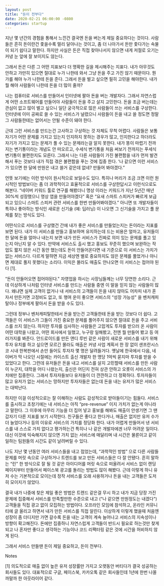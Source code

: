 ```yaml
---
layout: post
title: "돈이 전부다"
date: 2020-02-21 06:00:00 -0800
categories: startup
---
```


지난 몇 년간의 경험을 통해서 느낀건 결국엔 돈을 버는게 제일 중요하다는 것이다. 사람들은 흔히 돈이란건 좇을수록 멀리 달아나는 것이고, 좀 더 나아가서 돈만 좇다가는 속물이 되기 쉽다고 말한다. 하지만 사실은 돈은 직접 찾아나서지 않으면 내게 저절로 오기는 커녕 눈 앞에 잘 보이지도 않는다.

그래서 돈은 다른 그 어떤 지표보다 더 명확한 길을 제시해주는 지표다. 내가 아무것도 안하고 가만히 있으면 절대로 누가 나한테 와서 그냥 돈을 주고 가진 않기 때문이다. 뭔가를 해야 누가 나한테 돈을 준다. 그래서 돈을 벌고 싶으면 필히 고민을 해야한다. 내가 뭘 해야 사람들이 나한테 돈을 더 많이 줄까?

나는 컴퓨터로 서비스를 만들어서 인터넷에 팔아 돈을 버는 개발자다. 그래서 자연스럽게 어떤 소프트웨어를 만들어야 사람들이 돈을 주고 살지 고민한다. 돈을 조금 버는데는 관심이 없고 많이 벌고 싶으니 일단 궁극적으로 많은 사람들이 쓰는 서비스를 구상한다. 인터넷에 이미 공짜로 쓸 수 있는 서비스가 널렸으니 사람들이 돈을 내고 쓸 정도면 정말 그 사람들한테는 없어서는 안될 수준이 돼야 한다.

근데 그런 서비스를 만드는건 고사하고 구상하는 것 자체도 무척 어렵다. 사람들은 보통 자기가 어떤 문제를 가지고 있는지 인지하지 못하는 경우가 많고, 인지한다고 하더라도 자기가 가지고 있는 문제가 풀 수 있는 문제라는걸 알지 못한다. 내가 똥이 마렵기 전까지는 변기통이라는 개념도 안 떠오르고, 수세식 변기통을 처음 써보기 전까지는 푸세식 변기통이 불편한지도 모른다. 그래서 나는 다른 사람들이 가진 불편함을 내가 먼저 발견해서 푸는 것보다 내가 직접 겪은 불편함을 푸는 것에 집중 한다. ‘나 같으면 이런 서비스가 있으면 한 달에 만원은 내고 쓸거 같은데 없네? 만들어 봐야겠다.”

언뜻 보기에는 이런 방식이 원시적으로 보일수도 있다. 특히나 머리가 조금 크면 이런 원시적인 방법보다는 좀 더 과학적이고 효율적으로 서비스를 구상한답시고 이런식으로도 해본다. “네이버 키워드 툴로 연구를 해봤더니 명상 이라는 키워드가 지난 5년간 매년 30%씩 성장했으니 명상 앱을 만들어야겠다” 혹은 “요새 스마트 스피커가 빠르게 보급되고 있으니 스마트 스피커 관련 서비스를 한번 만들어봐야겠다.” 아니면 또 개발자들이 특히나 좋아하는 방식인 새로운 신기술 (예: 딥러닝) 이 나오면 그 신기술을 가지고 풀 문제를 찾는 방식도 있다.

어떤식으로 서비스를 구상했건 간에 내가 좋은 서비스를 만들었는지는 돈이라는 지표를 보면 된다. 내가 이 서비스를 만들고 홍보하며 유지하는데 드는 비용은 얼마고, 유저들이 한 달에 돈을 얼마나 내는지 보면 내가 만든 서비스가 진짜로 의미 있는 문제를 풀고 있는지 아닌지 알 수 있다. 만약에 서비스도 출시 했고 홍보도 꾸준히 했으며 보완하는 작업도 짧지 않은 시간 동안 했는데도 돈이 안들어온다면 내 기준으로 이 서비스는 가치가 없는 서비스다. 다르게 말하면 지금 세상엔 별로 중요하지도 않은 문제를 풀었거나 아니면 제대로 풀지 못했다는 소리다. 이익은 몰라도 매출도 안나오면 이 서비스는 접어야 된다 [1].

“돈이 안들어오면 접어야된다." 자영업을 하시는 사장님들께는 너무 당연한 소리다. 근데 이상하게 나처럼 인터넷 서비스를 만드는 사람들 중엔 이 말을 믿지 않는 사람들이 많다. 왜냐면 실제 고객이 없거나 내 서비스의 고객들이 돈을 내지 않아도 어차피 내가 혼자서 만든거면 고정비도 없고, 또 행여 운이 좋으면 서비스의 “성장 가능성" 을 벤처캐피탈이나 정부에게 팔아서 돈을 받을 수도 있다.

그런데 정부나 벤처캐피탈한테서 돈을 받는건 고객들한테 돈을 받는 것보다 더 쉽다. 고객들은 이 서비스가 그들이 가진 중요한 문제를 풀어주지 않으면 절대로 돈을 주고 서비스를 쓰지 않는다. 하지만 투자를 심사하는 사람들은 고맙게도 투자를 받으러 온 사람이 어떤 대학을 나왔고, 어떤 회사에서 일했고, 누구랑 일해봤고, 전엔 뭘 만들어 봤고 등 여러가지를 봐준다. 안드로이드를 만든 앤디 루빈 같은 사람이 새로운 서비스를 내기 위해 투자 유치를 하고 싶으면 모르긴 몰라도 매출은 커녕 사업 계획서 한 장 없이 샌프란시스코 시내 한복판에서 손만 들어도 투자자 몇 명은 달려들거다. 옛날에 한국에서 다음, 네이버가 막 나오던 시절에는 카이스트 출신 개발자 한 명당 1억씩 묻지마 투자를 받을 수 있었다고 한다. 그런데 유저들은 돈을 내고 서비스를 살지 고민할때 서비스를 만든 사람이 누군지, 대학을 어디 나왔는지, 출신은 어딘지 전혀 상관 안하고 오롯이 서비스의 가치에만 집중한다. 그래서 투자자들보다 유저들이 더 깐깐하고 더 정확하다.
투자자들이 많고 유저가 없는 서비스는 망하지만 투자자들은 없는데 돈을 내는 유저가 많은 서비스는 대박난다.

하지만 이걸 이성적으로는 잘 이해하는 사람도 감성적으로 받아들이기는 힘들다. 서비스를 출시하고 초창기에는 내 서비스는 아직 “pre-revenue” 이지 가치가 없는게 아니라고 말한다. 그 이후에 아무리 기능을 더 집어 넣고 홍보를 해봐도 매출이 안생기면 그 땐 갑자기 다른 지표를 보기 시작한다. 친구들은 좋다고 한다거나, 매출은 없지만 유저 수가 더 늘었다거나 등의 이유로 서비스의 가치를 정당화 한다. 내가 어렵게 만들어서 낸 서비스를 내 스스로 가치 없다고 평가하는건 특히나 나 같은 개발자에겐 너무 어려운 일이다. 대신 이것에 익숙해지지 않으면 가치 없는 서비스에 매달리며 내 시간은 물론이고 같이 일하는 팀원들의 시간도 같이 날려버릴 수 있다.

나도 지난 몇 년동안 여러 서비스들을 내고 접었는데, “과학적인 방법” 으로 다른 사람들 문제를 머릿 속으로 구상하거나 트렌드를 보고 만든 서비스들은 다 잘 안됐다. 흔히 말하는 “린" 한 방식으로 잘 될 것 같은 아이디어를 머릿 속으로 떠올려서 서비스 없이 랜딩 페이지부터 만들어서 페이스북 광고를 돌리는 방법도 많이 해봤다. 근데 이렇게 하니 유저 수는 기본적으로 모이는데 정작 서비스를 오래 사용하거나 돈을 내는 고객들은 도저히 모이지가 않았다.

결국 내가 나중에 찾은 제일 좋은 방법은 트렌드 같은걸 무시 하고 내가 지금 당장 가진 문제에 집중해서 서비스를 만족할만한 수준으로 내고 (“나 같으면 만원정도는 내겠다") 고객들을 직접 광고 없이 모집하는 방법이다. 오프라인 모임에 참석하고, 온라인 커뮤니티에 글 올리고 하면서 내가 만든 서비스를 직접 알린다. 이상하게 이렇게 했을때 처음엔 성장이 좀 더디지만 가면 갈수록 돈을 내는 고객이 계속 늘어나고 서비스의 지속성이나 방향이 확고해진다. 돈에만 집중하니 자연스럽게 고객들이 반드시 필요로 하는것만 찾게 되고 나 혼자만 좋다고 생각하는 기능이나 코드 리팩터링 같은 것에 시간을 허비하지 않게 된다.

그래서 서비스 만들땐 돈이 제일 중요하고, 돈이 전부다.

Notes

[1] 의도적으로 매출 없이 높은 유저 성장률만 가지고 오랫동안 버티다가 결국 성공하는 회사들도 있다. 대표적으로 구글, 페이스북, 카카오톡 같은 회사들인데 1년에 한번 나올까말까 한 아웃라이어 같다.
